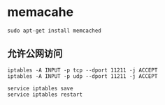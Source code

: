 # memacahe

```
sudo apt-get install memcached
```

## 允许公网访问

```
iptables -A INPUT -p tcp --dport 11211 -j ACCEPT
iptables -A INPUT -p udp --dport 11211 -j ACCEPT

service iptables save
service iptables restart
```
